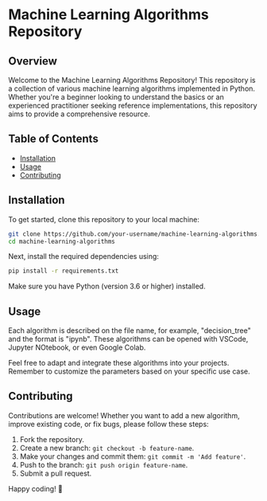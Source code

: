 # Machine Learning Algorithms Repository

## Overview

Welcome to the Machine Learning Algorithms Repository! This repository is a collection of various machine learning algorithms implemented in Python. Whether you're a beginner looking to understand the basics or an experienced practitioner seeking reference implementations, this repository aims to provide a comprehensive resource.

## Table of Contents

- [Installation](#installation)
- [Usage](#usage)
- [Contributing](#contributing)

## Installation

To get started, clone this repository to your local machine:

```bash
git clone https://github.com/your-username/machine-learning-algorithms.git
cd machine-learning-algorithms
```

Next, install the required dependencies using:

```bash
pip install -r requirements.txt
```

Make sure you have Python (version 3.6 or higher) installed.

## Usage

Each algorithm is described on the file name, for example, "decision_tree" and the format is "ipynb". These algorithms can be opened with VSCode, Jupyter NOtebook, or even Google Colab.

Feel free to adapt and integrate these algorithms into your projects. Remember to customize the parameters based on your specific use case.

## Contributing

Contributions are welcome! Whether you want to add a new algorithm, improve existing code, or fix bugs, please follow these steps:

1. Fork the repository.
2. Create a new branch: `git checkout -b feature-name`.
3. Make your changes and commit them: `git commit -m 'Add feature'`.
4. Push to the branch: `git push origin feature-name`.
5. Submit a pull request.

Happy coding! 🚀
